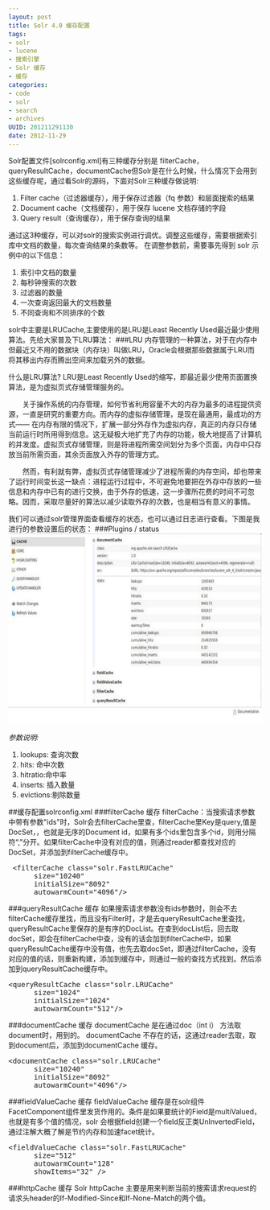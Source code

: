 ```yaml
---
layout: post
title: Solr 4.0 缓存配置
tags: 
- solr
- lucene
- 搜索引擎
- Solr 缓存
- 缓存
categories:
- code
- solr
- search
- archives
UUID: 201211291130
date: 2012-11-29
---
```


Solr配置文件[solrconfig.xml]有三种缓存分别是 filterCache，queryResultCache，documentCache但Solr是在什么时候，什么情况下会用到这些缓存呢，通过看Solr的源码，下面对Solr三种缓存做说明:

<ol>
<li>Filter cache（过滤器缓存），用于保存过滤器（fq 参数）和层面搜索的结果</li>
<li>Document cache（文档缓存），用于保存 lucene 文档存储的字段</li>
<li>Query result（查询缓存），用于保存查询的结果</li>
</ol>

通过这3种缓存，可以对solr的搜索实例进行调优。调整这些缓存，需要根据索引库中文档的数量，每次查询结果的条数等。
在调整参数前，需要事先得到 solr 示例中的以下信息：
<ol>
<li>索引中文档的数量</li>
<li>每秒钟搜索的次数</li>
<li>过滤器的数量</li>
<li>一次查询返回最大的文档数量</li>
<li>不同查询和不同排序的个数</li>
</ol>

solr中主要是LRUCache,主要使用的是LRU是Least Recently Used最近最少使用算法。先给大家普及下LRU算法：
###LRU
内存管理的一种算法，对于在内存中但最近又不用的数据块（内存块）叫做LRU，Oracle会根据那些数据属于LRU而将其移出内存而腾出空间来加载另外的数据。

什么是LRU算法? LRU是Least Recently Used的缩写，即最近最少使用页面置换算法，是为虚拟页式存储管理服务的。

　　关于操作系统的内存管理，如何节省利用容量不大的内存为最多的进程提供资源，一直是研究的重要方向。而内存的虚拟存储管理，是现在最通用，最成功的方式—— 在内存有限的情况下，扩展一部分外存作为虚拟内存，真正的内存只存储当前运行时所用得到信息。这无疑极大地扩充了内存的功能，极大地提高了计算机的并发度。虚拟页式存储管理，则是将进程所需空间划分为多个页面，内存中只存放当前所需页面，其余页面放入外存的管理方式。

　　然而，有利就有弊，虚拟页式存储管理减少了进程所需的内存空间，却也带来了运行时间变长这一缺点：进程运行过程中，不可避免地要把在外存中存放的一些信息和内存中已有的进行交换，由于外存的低速，这一步骤所花费的时间不可忽略。因而，采取尽量好的算法以减少读取外存的次数，也是相当有意义的事情。


我们可以通过solr管理界面查看缓存的状态，也可以通过日志进行查看。下图是我进行的参数设置后的状态：
###Plugins / status
<img src="/assets/images/solr/solr-cache.jpg" width="580px"></img>

*参数说明:*
<ol>
<li>lookups: 查询次数</li>
<li>hits: 命中次数</li>
<li>hitratio:命中率</li>
<li>inserts: 插入数量</li>
<li>evictions:剔除数量</li>
</ol>

##缓存配置solrconfig.xml
###filterCache 缓存
filterCache：当搜索请求参数中带有参数"ids"时，Solr会去filterCache里查，filterCache里Key是query,值是DocSet，，也就是无序的Document id，如果有多个ids里包含多个id，则用分隔符“,”分开。如果filterCache中没有对应的值，则通过reader都查找对应的DocSet，并添加到filterCache缓存中。
<pre id="wiki">
 &lt;filterCache class="solr.FastLRUCache"
      size="10240"
      initialSize="8092"
      autowarmCount="4096"/&gt;
</pre>

###queryResultCache 缓存
如果搜索请求参数没有ids参数时，则会不去filterCache缓存里找，而且没有Filter时，才是去queryResultCache里查找，queryResultCache里保存的是有序的DocList。在查到docList后，回去取docSet，即会在filterCache中查，没有的话会加到filterCache中，如果queryResultCache缓存中没有值，也先去取docSet，即通过filterCache，没有对应的值的话，则重新构建，添加到缓存中，则通过一般的查找方式找到。然后添加到queryResultCache缓存中。
<pre id="wiki">
&lt;queryResultCache class="solr.LRUCache"
      size="1024"
      initialSize="1024"
      autowarmCount="512"/&gt;
</pre>

###documentCache 缓存
documentCache 是在通过doc（int i） 方法取document时，用到的。
documentCache 不存在的话，这通过reader去取，取到document后，添加到documentCache 缓存。
<pre id="wiki">
&lt;documentCache class="solr.LRUCache"
      size="10240"
      initialSize="8092"
      autowarmCount="4096"/&gt;
</pre>

###fieldValueCache 缓存
fieldValueCache 缓存是在solr组件FacetComponent组件里发货作用的。条件是如果要统计的Field是multiValued，也就是有多个值的情况，solr 会根据field创建一个field反正类UnInvertedField，通过注解大概了解是节约内存和加速facet统计。
<pre id="wiki">
&lt;fieldValueCache class="solr.FastLRUCache"
      size="512"
      autowarmCount="128"
      showItems="32" /&gt;
</pre>

###httpCache  缓存
Solr httpCache 主要是用来判断当前的搜索请求request的请求头header的If-Modified-Since和If-None-Match的两个值。
